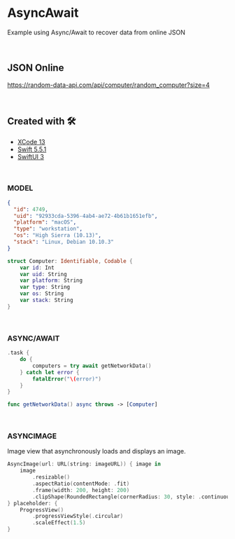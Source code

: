 # AsyncAwait

Example using Async/Await to recover data from online JSON

<br/>

## JSON Online

https://random-data-api.com/api/computer/random_computer?size=4

<br/>

## Created with 🛠️

* [XCode 13](https://developer.apple.com/xcode/)
* [Swift 5.5.1](https://swift.org/)
* [SwiftUI 3](https://developer.apple.com/xcode/swiftui/)

<br/>

### MODEL

```json
{
  "id": 4749,
  "uid": "92933cda-5396-4ab4-ae72-4b61b1651efb",
  "platform": "macOS",
  "type": "workstation",
  "os": "High Sierra (10.13)",
  "stack": "Linux, Debian 10.10.3"
}
```

```swift
struct Computer: Identifiable, Codable {
    var id: Int 
    var uid: String
    var platform: String
    var type: String
    var os: String
    var stack: String
}
```
<br/>

### ASYNC/AWAIT

```swift
.task {
    do {
        computers = try await getNetworkData()
    } catch let error {
        fatalError("\(error)")
    }
}
```

```swift
func getNetworkData() async throws -> [Computer]
```

<br/>

### ASYNCIMAGE

Image view that asynchronously loads and displays an image.

```swift
AsyncImage(url: URL(string: imageURL)) { image in
    image
        .resizable()
        .aspectRatio(contentMode: .fit)
        .frame(width: 200, height: 200)
        .clipShape(RoundedRectangle(cornerRadius: 30, style: .continuous))
} placeholder: {
    ProgressView()
        .progressViewStyle(.circular)
        .scaleEffect(1.5)
}
```

<br/>

